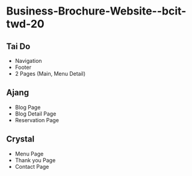 # Business-Brochure-Website--bcit-twd-20

## Tai Do
- Navigation
- Footer
- 2 Pages (Main, Menu Detail)

## Ajang
- Blog Page
- Blog Detail Page
- Reservation Page

## Crystal
- Menu Page
- Thank you Page
- Contact Page
